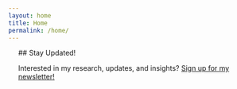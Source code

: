 ```yaml
---
layout: home
title: Home
permalink: /home/
---
```


<div style="padding-left: 20px;">
## Stay Updated!

Interested in my research, updates, and insights? [Sign up for my newsletter!](/blog/signup/)
</div>
